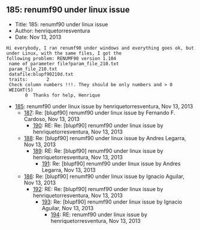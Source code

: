 ## 185: renumf90 under linux issue

- Title: 185: renumf90 under linux issue
- Author: henriquetorresventura
- Date: Nov 13, 2013
```
Hi everybody, I ran renumf90 under windows and everything goes ok, but under Linux, with the same files, I got the
following problem: RENUMF90 version 1.104
 name of parameter file?param_file_210.txt
 param_file_210.txt
 datafile:blupf90210d.txt
 traits:	   2
 Check column numbers !!!. They should be only numbers and > 0
 WEIGHT(S)
	   0  Thanks for help, Henrique
```

- [185](0185.md): renumf90 under linux issue by henriquetorresventura, Nov 13, 2013
    - [187](0187.md): Re: [blupf90] renumf90 under linux issue by Fernando F. Cardoso, Nov 13, 2013
        - [190](0190.md): RE: Re: [blupf90] renumf90 under linux issue by henriquetorresventura, Nov 13, 2013
    - [188](0188.md): Re: [blupf90] renumf90 under linux issue by Andres Legarra, Nov 13, 2013
        - [189](0189.md): RE: Re: [blupf90] renumf90 under linux issue by henriquetorresventura, Nov 13, 2013
            - [191](0191.md): Re: [blupf90] renumf90 under linux issue by Andres Legarra, Nov 13, 2013
    - [186](0186.md): Re: [blupf90] renumf90 under linux issue by Ignacio Aguilar, Nov 13, 2013
        - [192](0192.md): RE: Re: [blupf90] renumf90 under linux issue by henriquetorresventura, Nov 13, 2013
            - [193](0193.md): Re: [blupf90] renumf90 under linux issue by Ignacio Aguilar, Nov 13, 2013
                - [194](0194.md): RE: renumf90 under linux issue by henriquetorresventura, Nov 13, 2013
